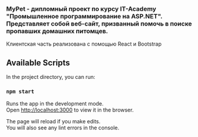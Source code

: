 ### MyPet - дипломный проект по курсу IT-Academy "Промышленное программирование на ASP.NET". Представляет собой веб-сайт, призванный помочь в поиске пропавших домашних питомцев.

Клиентская часть реализована с помощью React и Bootstrap

## Available Scripts
In the project directory, you can run:

### `npm start`

Runs the app in the development mode.\
Open [http://localhost:3000](http://localhost:3000) to view it in the browser.

The page will reload if you make edits.\
You will also see any lint errors in the console.
